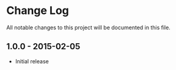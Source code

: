 # Change Log
All notable changes to this project will be documented in this file.

## 1.0.0 - 2015-02-05
- Initial release
